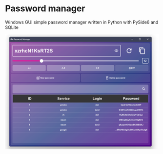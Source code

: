 # Password manager

Windows GUI simple password manager written in Python with PySide6 and SQLite

![App](screenshots/app.png)
